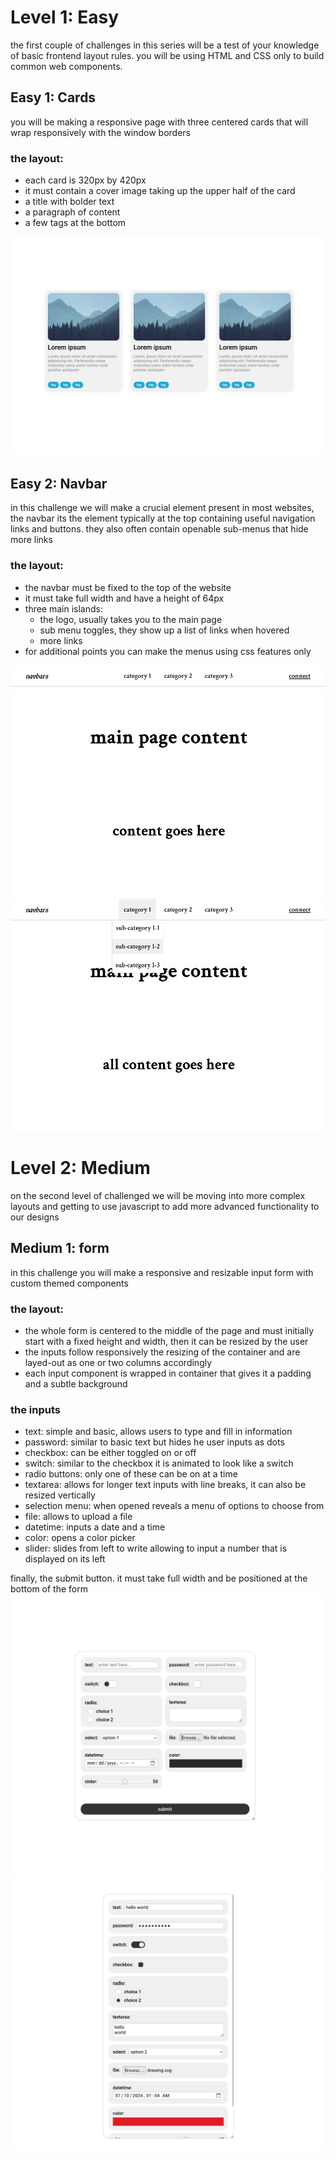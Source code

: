 # Level 1: Easy

the first couple of challenges in this series will be a test of your knowledge of basic frontend layout rules. you will be using HTML and CSS only to build common web components.

## Easy 1: Cards

you will be making a responsive page with three centered cards that will wrap responsively with the window borders

### the layout:

- each card is 320px by 420px
- it must contain a cover image taking up the upper half of the card
- a title with bolder text
- a paragraph of content
- a few tags at the bottom

![three cards layout](./images/cards-1.png)

## Easy 2: Navbar

in this challenge we will make a crucial element present in most websites, the navbar its the element typically at the top containing useful navigation links and buttons. they also often contain openable sub-menus that hide more links

### the layout:

- the navbar must be fixed to the top of the website
- it must take full width and have a height of 64px
- three main islands:
  - the logo, usually takes you to the main page
  - sub menu toggles, they show up a list of links when hovered
  - more links
- for additional points you can make the menus using css features only

![nav bar on top of a website](./images/navbar-1.png)
![showing the opening feature of the navbar](./images/navbar-2.png)

# Level 2: Medium

on the second level of challenged we will be moving into more complex layouts and getting to use javascript to add more advanced functionality to our designs

## Medium 1: form

in this challenge you will make a responsive and resizable input form with custom themed components

### the layout:

- the whole form is centered to the middle of the page and must initially start with a fixed height and width, then it can be resized by the user
- the inputs follow responsively the resizing of the container and are layed-out as one or two columns accordingly
- each input component is wrapped in container that gives it a padding and a subtle background

### the inputs

- text: simple and basic, allows users to type and fill in information
- password: similar to basic text but hides he user inputs as dots
- checkbox: can be either toggled on or off
- switch: similar to the checkbox it is animated to look like a switch
- radio buttons: only one of these can be on at a time
- textarea: allows for longer text inputs with line breaks, it can also be resized vertically
- selection menu: when opened reveals a menu of options to choose from
- file: allows to upload a file
- datetime: inputs a date and a time
- color: opens a color picker
- slider: slides from left to write allowing to input a number that is displayed on its left

finally, the submit button. it must take full width and be positioned at the bottom of the form
![form](./images/form-1.png)
![form long](./images/form-2.png)